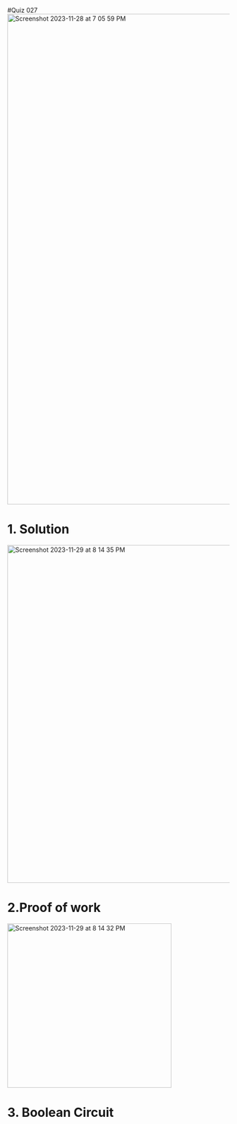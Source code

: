 #Quiz 027
<img width="1111" alt="Screenshot 2023-11-28 at 7 05 59 PM" src="https://github.com/K-Schriber/Unit-2-Comp-Sci/assets/142757998/5fff1076-d889-4c22-847f-98cedad71fad">

# 1. Solution
<img width="765" alt="Screenshot 2023-11-29 at 8 14 35 PM" src="https://github.com/K-Schriber/Unit-2-Comp-Sci/assets/142757998/82c35463-2bbb-4e53-b67b-4d335458c395">


# 2.Proof of work
<img width="372" alt="Screenshot 2023-11-29 at 8 14 32 PM" src="https://github.com/K-Schriber/Unit-2-Comp-Sci/assets/142757998/3839b678-7a3e-4f53-9fa5-44dc05cc7a26">


# 3. Boolean Circuit 




